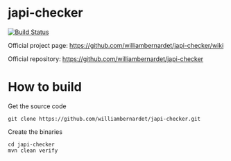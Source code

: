 japi-checker
============
[![Build Status](https://travis-ci.org/williambernardet/japi-checker.svg?branch=master)](https://travis-ci.org/williambernardet/japi-checker)


Official project page:
https://github.com/williambernardet/japi-checker/wiki

Official repository:
https://github.com/williambernardet/japi-checker 

How to build
============

Get the source code

    git clone https://github.com/williambernardet/japi-checker.git

Create the binaries
    
    cd japi-checker
    mvn clean verify

